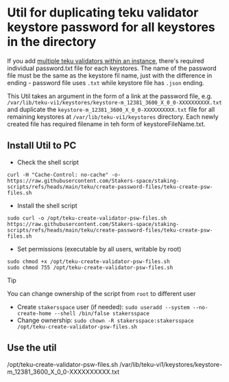 # Util for duplicating teku validator keystore password for all keystores in the directory

If you add [multiple teku validators within an instance](https://stakers.space/teku/add-validator), there's required individual password.txt file for each keystores. The name of the password file must be the same as the keystore fil name, just with the difference in ending - password file uses `.txt` while keystore file has `.json` ending.

This Util takes an argument in the form of a link at the password file, e.g. `/var/lib/teku-vi1/keystores/keystore-m_12381_3600_X_0_0-XXXXXXXXXX.txt` and duplicate the `keystore-m_12381_3600_X_0_0-XXXXXXXXXX.txt` file for all remaining keystores at `/var/lib/teku-vi1/keystores` directory. Each newly created file has required filename in teh form of keystoreFileName.txt.

## Install Util to PC
- Check the shell script
```
curl -H "Cache-Control: no-cache" -o- https://raw.githubusercontent.com/Stakers-space/staking-scripts/refs/heads/main/teku/create-password-files/teku-create-psw-files.sh
```
- Install the shell script
```
sudo curl -o /opt/teku-create-validator-psw-files.sh https://raw.githubusercontent.com/Stakers-space/staking-scripts/refs/heads/main/teku/create-password-files/teku-create-psw-files.sh
```
- Set permissions (executable by all users, writable by root)
```
sudo chmod +x /opt/teku-create-validator-psw-files.sh
sudo chmod 755 /opt/teku-create-validator-psw-files.sh
```
> [!TIP]
> You can change ownership of the script from `root` to different user
> - Create `stakersspace` user (if needed): `sudo useradd --system --no-create-home --shell /bin/false stakersspace`
> - Change ownership: `sudo chown -R stakersspace:stakersspace /opt/teku-create-validator-psw-files.sh`

## Use the util
/opt/teku-create-validator-psw-files.sh /var/lib/teku-vi1/keystores/keystore-m_12381_3600_X_0_0-XXXXXXXXXX.txt